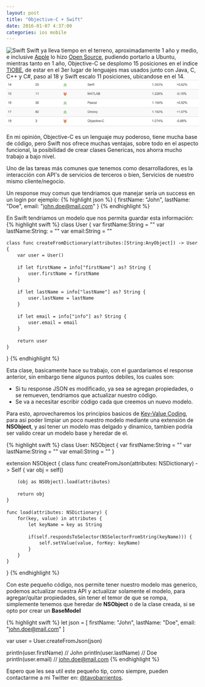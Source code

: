 ```yaml
---
layout: post
title: "Objective-C + Swift"
date: 2016-01-07 4:37:00
categories: ios mobile
---
```

![Swift](https://camo.githubusercontent.com/de32b354687f1cd9b05a89e4aa03c7f2d311f294/68747470733a2f2f73776966742e6f72672f6173736574732f696d616765732f73776966742e737667)
Swift ya lleva tiempo en el terreno, aproximadamente 1 año y medio, e inclusive [Apple](http://www.apple.com) lo hizo [Open Source](https://www.github.com/apple/swift), pudiendo portarlo a Ubuntu, mientras tanto en 1 año, Objective-C se desplomo 15 posiciones en el indice [TIOBE](http://www.tiobe.com/index.php/content/paperinfo/tpci/index.html), de estar en el 3er lugar de lenguajes mas usados junto con Java, C, C++ y C#, paso al 18 y Swift escalo 11 posiciones, ubicandose en el 14.
![Ranking TIOBE Enero 2016](/images/tiobe012016.png)

En mi opinión, Objective-C es un lenguaje muy poderoso, tiene mucha base de código, pero Swift nos ofrece muchas ventajas, sobre todo en el aspecto funcional, la posibilidad de crear clases Genericas, nos ahorra mucho trabajo a bajo nivel.

Uno de las tareas más comunes que tenemos como desarrolladores, es la interacción con API's de servicios de terceros o bien, Servicios de nuestro mismo cliente/negocio.

Un response muy comun que tendriamos que manejar sería un success en un login por ejemplo:
{% highlight json %}
{
    firstName: "John",
    lastName: "Doe",
    email: "john.doe@mail.com"
}
{% endhighlight %}

En Swift tendriamos un modelo que nos permita guardar esta información:
{% highlight swift %}
class User {
    var firstName:String = ""
    var lastName:String: = ""
    var email:String = ""

    class func createFromDictionary(attributes:[String:AnyObject]) -> User {
        var user = User()

        if let firstName = info["firstName"] as? String {
            user.firstName = firstName
        }

        if let lastName = info["lastName"] as? String {
            user.lastName = lastName
        }

        if let email = info["info"] as? String {
            user.email = email
        }

        return user
    }
}
{% endhighlight %}

Esta clase, basicamente hace su trabajo, con el guardariamos el response anterior, sin embargo tiene algunos puntos debiles, los cuales son:<br/>
- Si tu response JSON es modificado, ya sea se agregan propiedades, o se remueven, tendriamos que actualizar nuestro código.<br/>
- Se va a necesitar escribir código cada que creemos un nuevo modelo.<br/>

Para esto, aprovecharemos los principios basicos de [Key-Value Coding](https://developer.apple.com/library/ios/documentation/Cocoa/Conceptual/KeyValueCoding/Articles/BasicPrinciples.html), para asi poder limpiar un poco nuestro modelo mediante una extensión de **NSObject**, y así tener un modelo mas delgado y dinamico, tambien podría ser valido crear un modelo base y heredar de el.

{% highlight swift %}
class User: NSObject {
    var firstName:String = ""
    var lastName:String = ""
    var email:String = ""
}

extension NSObject {
    class func createFromJson(attributes: NSDictionary) -> Self {
        var obj = self()

        (obj as NSObject).load(attributes)

        return obj
    }

    func load(attributes: NSDictionary) {
        for(key, value) in attributes {
            let keyName = key as String

            if(self.respondsToSelector(NSSelectorFromString(keyName))) {
                self.setValue(value, forKey: keyName)
            }
        }
    }
}
{% endhighlight %}

Con este pequeño código, nos permite tener nuestro modelo mas generico, podemos actualizar nuestra API y actualizar solamente el modelo, para agregar/quitar propiedades, sin tener el temor de que se rompa, simplemente tenemos que heredar de **NSObject** o de la clase creada, si se opto por crear un **BaseModel**

{% highlight swift %}
let json = [
    firstName: "John",
    lastName: "Doe",
    email: "john.doe@mail.com"
]

var user = User.createFromJson(json)

println(user.firstName) // John
println(user.lastName) // Doe
println(user.email) // john.doe@mail.com
{% endhighlight %}


Espero que les sea util este pequeño tip, como siempre, pueden contactarme a mi Twitter en: [@tavobarrientos](https://www.twitter.com/tavobarrientos).
